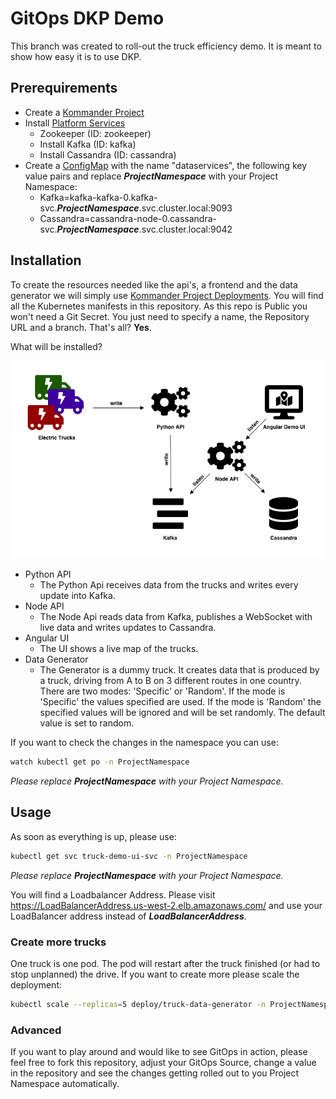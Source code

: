 # GitOps DKP Demo

This branch was created to roll-out the truck efficiency demo. It is meant to show how easy it is to use DKP.

## Prerequirements

* Create a [Kommander Project](https://docs.d2iq.com/dkp/kommander/1.4/projects/)
* Install [Platform Services](https://docs.d2iq.com/dkp/kommander/1.4/projects/platform-services/)
  * Zookeeper (ID: zookeeper)
  * Install Kafka (ID: kafka)
  * Install Cassandra (ID: cassandra)
* Create a [ConfigMap](https://docs.d2iq.com/dkp/kommander/1.4/projects/project-configmaps/) with the name "dataservices", the following key value pairs and replace ***ProjectNamespace*** with your Project Namespace:
  * Kafka=kafka-kafka-0.kafka-svc.***ProjectNamespace***.svc.cluster.local:9093
  * Cassandra=cassandra-node-0.cassandra-svc.***ProjectNamespace***.svc.cluster.local:9042
  
## Installation

To create the resources needed like the api's, a frontend and the data generator we will simply use [Kommander Project Deployments](https://docs.d2iq.com/dkp/kommander/1.3/projects/project-deployments/). You will find all the Kubernetes manifests in this repository. As this repo is Public you won't need a Git Secret. You just need to specify a name, the Repository URL and a branch. That's all? **Yes**.

What will be installed?

![Demo](https://github.com/jlnhnng/gitops-demo/blob/demo/Truck-Efficiency.png?raw=true)

* Python API
  * The Python Api receives data from the trucks and writes every update into Kafka.
* Node API
  * The Node Api reads data from Kafka, publishes a WebSocket with live data and writes updates to Cassandra.
* Angular UI
  * The UI shows a live map of the trucks.
* Data Generator
  * The Generator is a dummy truck. It creates data that is produced by a truck, driving from A to B on 3 different routes in one country. There are two modes: 'Specific' or 'Random'. If the mode is 'Specific' the values specified are used. If the mode is 'Random' the specified values will be ignored and will be set randomly. The default value is set to random.

If you want to check the changes in the namespace you can use:

``` bash
watch kubectl get po -n ProjectNamespace
```

*Please replace ***ProjectNamespace*** with your Project Namespace.*

## Usage

As soon as everything is up, please use:

``` bash
kubectl get svc truck-demo-ui-svc -n ProjectNamespace
```

*Please replace ***ProjectNamespace*** with your Project Namespace.*

You will find a Loadbalancer Address. Please visit <https://LoadBalancerAddress.us-west-2.elb.amazonaws.com/> and use your LoadBalancer address instead of ***LoadBalancerAddress***.

### Create more trucks

One truck is one pod. The pod will restart after the truck finished (or had to stop unplanned) the drive. If you want to create more please scale the deployment:

``` bash
kubectl scale --replicas=5 deploy/truck-data-generator -n ProjectNamespace
```

### Advanced

If you want to play around and would like to see GitOps in action, please feel free to fork this repository, adjust your GitOps Source, change a value in the repository and see the changes getting rolled out to you Project Namespace automatically.
